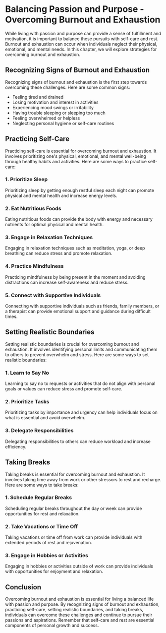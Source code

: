 Balancing Passion and Purpose - Overcoming Burnout and Exhaustion
============================================================================

While living with passion and purpose can provide a sense of fulfillment and motivation, it is important to balance these pursuits with self-care and rest. Burnout and exhaustion can occur when individuals neglect their physical, emotional, and mental needs. In this chapter, we will explore strategies for overcoming burnout and exhaustion.

Recognizing Signs of Burnout and Exhaustion
-------------------------------------------

Recognizing signs of burnout and exhaustion is the first step towards overcoming these challenges. Here are some common signs:

* Feeling tired and drained
* Losing motivation and interest in activities
* Experiencing mood swings or irritability
* Having trouble sleeping or sleeping too much
* Feeling overwhelmed or helpless
* Neglecting personal hygiene or self-care routines

Practicing Self-Care
--------------------

Practicing self-care is essential for overcoming burnout and exhaustion. It involves prioritizing one's physical, emotional, and mental well-being through healthy habits and activities. Here are some ways to practice self-care:

### 1. Prioritize Sleep

Prioritizing sleep by getting enough restful sleep each night can promote physical and mental health and increase energy levels.

### 2. Eat Nutritious Foods

Eating nutritious foods can provide the body with energy and necessary nutrients for optimal physical and mental health.

### 3. Engage in Relaxation Techniques

Engaging in relaxation techniques such as meditation, yoga, or deep breathing can reduce stress and promote relaxation.

### 4. Practice Mindfulness

Practicing mindfulness by being present in the moment and avoiding distractions can increase self-awareness and reduce stress.

### 5. Connect with Supportive Individuals

Connecting with supportive individuals such as friends, family members, or a therapist can provide emotional support and guidance during difficult times.

Setting Realistic Boundaries
----------------------------

Setting realistic boundaries is crucial for overcoming burnout and exhaustion. It involves identifying personal limits and communicating them to others to prevent overwhelm and stress. Here are some ways to set realistic boundaries:

### 1. Learn to Say No

Learning to say no to requests or activities that do not align with personal goals or values can reduce stress and promote self-care.

### 2. Prioritize Tasks

Prioritizing tasks by importance and urgency can help individuals focus on what is essential and avoid overwhelm.

### 3. Delegate Responsibilities

Delegating responsibilities to others can reduce workload and increase efficiency.

Taking Breaks
-------------

Taking breaks is essential for overcoming burnout and exhaustion. It involves taking time away from work or other stressors to rest and recharge. Here are some ways to take breaks:

### 1. Schedule Regular Breaks

Scheduling regular breaks throughout the day or week can provide opportunities for rest and relaxation.

### 2. Take Vacations or Time Off

Taking vacations or time off from work can provide individuals with extended periods of rest and rejuvenation.

### 3. Engage in Hobbies or Activities

Engaging in hobbies or activities outside of work can provide individuals with opportunities for enjoyment and relaxation.

Conclusion
----------

Overcoming burnout and exhaustion is essential for living a balanced life with passion and purpose. By recognizing signs of burnout and exhaustion, practicing self-care, setting realistic boundaries, and taking breaks, individuals can overcome these challenges and continue to pursue their passions and aspirations. Remember that self-care and rest are essential components of personal growth and success.


